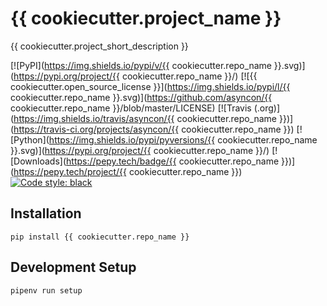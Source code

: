 # {{ cookiecutter.project_name }}

{{ cookiecutter.project_short_description }}

[![PyPI](https://img.shields.io/pypi/v/{{ cookiecutter.repo_name }}.svg)](https://pypi.org/project/{{ cookiecutter.repo_name }}/)
[![{{ cookiecutter.open_source_license }}](https://img.shields.io/pypi/l/{{ cookiecutter.repo_name }}.svg)](https://github.com/asyncon/{{ cookiecutter.repo_name }}/blob/master/LICENSE)
[![Travis (.org)](https://img.shields.io/travis/asyncon/{{ cookiecutter.repo_name }})](https://travis-ci.org/projects/asyncon/{{ cookiecutter.repo_name }})
[![Python](https://img.shields.io/pypi/pyversions/{{ cookiecutter.repo_name }}.svg)](https://pypi.org/project/{{ cookiecutter.repo_name }}/)
[![Downloads](https://pepy.tech/badge/{{ cookiecutter.repo_name }})](https://pepy.tech/project/{{ cookiecutter.repo_name }})
[![Code style: black](https://img.shields.io/badge/code%20style-black-000000.svg)](https://github.com/psf/black)

## Installation

```
pip install {{ cookiecutter.repo_name }}
```

## Development Setup

```bash
pipenv run setup
```
